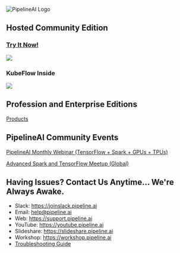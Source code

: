 ![PipelineAI Logo](https://pipeline.ai/assets/img/pipelineai.png)

## Hosted Community Edition

### [Try It Now!](https://community.pipeline.ai)

![](https://pipeline.ai/assets/img/pipelineai-dark-mode.png)

### KubeFlow Inside

![](https://pipeline.ai/assets/img/pipelineai-banner-kubecon.png)

## Profession and Enterprise Editions

[Products](https://pipeline.ai/products)

## PipelineAI Community Events
[PipelineAI Monthly Webinar (TensorFlow + Spark + GPUs + TPUs)](https://webinar.pipeline.ai)

[Advanced Spark and TensorFlow Meetup (Global)](https://meetup.pipeline.ai)

## Having Issues?  Contact Us Anytime... We're Always Awake.
* Slack:  https://joinslack.pipeline.ai
* Email:  [help@pipeline.ai](mailto:help@pipeline.ai)
* Web:  https://support.pipeline.ai
* YouTube:  https://youtube.pipeline.ai
* Slideshare:  https://slideshare.pipeline.ai
* Workshop:  https://workshop.pipeline.ai
* [Troubleshooting Guide](/docs/troubleshooting)
